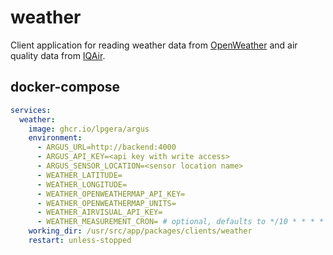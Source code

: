 # weather

Client application for reading weather data from [OpenWeather](https://openweathermap.org/) and air quality data from
[IQAir](https://www.iqair.com/).

## docker-compose

```yaml
services:
  weather:
    image: ghcr.io/lpgera/argus
    environment:
      - ARGUS_URL=http://backend:4000
      - ARGUS_API_KEY=<api key with write access>
      - ARGUS_SENSOR_LOCATION=<sensor location name>
      - WEATHER_LATITUDE=
      - WEATHER_LONGITUDE=
      - WEATHER_OPENWEATHERMAP_API_KEY=
      - WEATHER_OPENWEATHERMAP_UNITS=
      - WEATHER_AIRVISUAL_API_KEY=
      - WEATHER_MEASUREMENT_CRON= # optional, defaults to */10 * * * *
    working_dir: /usr/src/app/packages/clients/weather
    restart: unless-stopped
```
